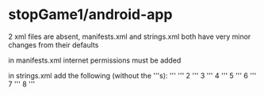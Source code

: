 # stopGame1/android-app

2 xml files are absent, manifests.xml and strings.xml
both have very minor changes from their defaults

in manifests.xml internet permissions must be added

in strings.xml add the following (without the '''s):
'''<string-array name="PlayerCountArray">
'''        <item>2</item>
'''        <item>3</item>
'''        <item>4</item>
'''        <item>5</item>
'''        <item>6</item>
'''        <item>7</item>
'''        <item>8</item>
'''    </string-array>
